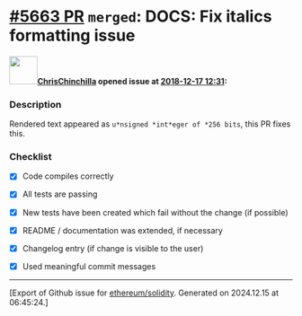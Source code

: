 # [\#5663 PR](https://github.com/ethereum/solidity/pull/5663) `merged`: DOCS: Fix italics formatting issue

#### <img src="https://avatars.githubusercontent.com/u/42080?u=54f700afa4263a5f86d2036b7ae598c2a2b419c0&v=4" width="50">[ChrisChinchilla](https://github.com/ChrisChinchilla) opened issue at [2018-12-17 12:31](https://github.com/ethereum/solidity/pull/5663):

### Description

Rendered text appeared as ```u*nsigned *int*eger of *256 bits```, this PR fixes this.

### Checklist
- [x] Code compiles correctly
- [x] All tests are passing
- [x] New tests have been created which fail without the change (if possible)
- [x] README / documentation was extended, if necessary
- [x] Changelog entry (if change is visible to the user)
- [x] Used meaningful commit messages





-------------------------------------------------------------------------------



[Export of Github issue for [ethereum/solidity](https://github.com/ethereum/solidity). Generated on 2024.12.15 at 06:45:24.]
